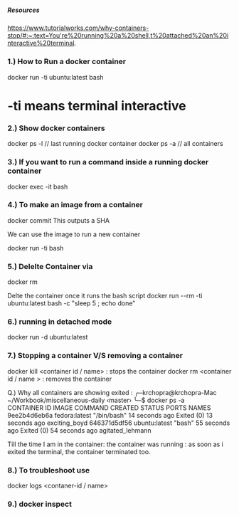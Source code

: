 ##### Resources
https://www.tutorialworks.com/why-containers-stop/#:~:text=You're%20running%20a%20shell,t%20attached%20an%20interactive%20terminal.

#####


### 1.) How to Run a docker container 
docker run -ti ubuntu:latest bash

# -ti means terminal interactive 

### 2.) Show docker containers
docker ps -l // last running docker container 
docker ps -a // all containers

### 3.) If you want to run a command inside a running docker container 
docker exec -it <container-id> bash

### 4.)  To make an image from a container
docker commit <container-id>
This outputs a SHA 

We can use the image to run a new container 

docker run -ti <SHA> bash

### 5.) Delelte Container via
docker rm <container-id or container-name>

Delte the container once it runs the bash script 
docker run --rm -ti ubuntu:latest bash -c "sleep 5 ; echo done"

### 6.) running in detached mode 
docker run -d ubuntu:latest 

### 7.) Stopping a container V/S removing a container
docker kill <container id / name> : stops the container
docker rm <container id / name > : removes the container

Q.) Why all containers are showing exited : 
╭─krchopra@krchopra-Mac ~/Workbook/miscellaneous-daily ‹master› 
╰─$ docker ps -a            
CONTAINER ID   IMAGE           COMMAND       CREATED          STATUS                      PORTS     NAMES
9ee2b4d6eb6a   fedora:latest   "/bin/bash"   14 seconds ago   Exited (0) 13 seconds ago             exciting_boyd
646371d5df56   ubuntu:latest   "bash"        55 seconds ago   Exited (0) 54 seconds ago             agitated_lehmann

Till the time I am in the container:  the container was running : as soon as i exited the terminal, the container terminated too.

### 8.) To troubleshoot use 
docker logs <contaner-id / name>

### 9.) docker inspect <container-id>
